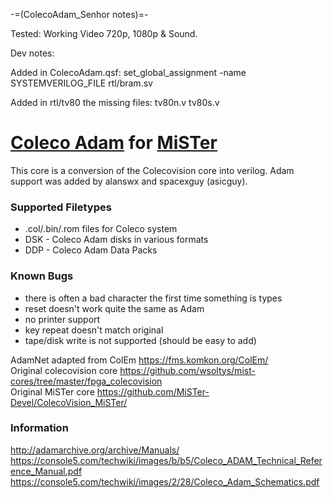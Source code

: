 -=(ColecoAdam_Senhor notes)=-

Tested: Working Video 720p, 1080p & Sound.

Dev notes:

Added in ColecoAdam.qsf: set_global_assignment -name SYSTEMVERILOG_FILE rtl/bram.sv

Added in rtl/tv80 the missing files: tv80n.v tv80s.v

# [Coleco Adam](https://en.wikipedia.org/wiki/Coleco_Adam) for [MiSTer](https://mister-devel.github.io/MkDocs_MiSTer/)

This core is a conversion of the Colecovision core into verilog. Adam support was added by alanswx and spacexguy (asicguy).  


### Supported Filetypes
 * .col/.bin/.rom files for Coleco system
 * DSK - Coleco Adam disks in various formats
 * DDP - Coleco Adam Data Packs

### Known Bugs

 * there is often a bad character the first time something is types
 * reset doesn't work quite the same as Adam
 * no printer support
 * key repeat doesn't match original
 * tape/disk write is not supported (should be easy to add) 

AdamNet adapted from ColEm https://fms.komkon.org/ColEm/  
Original colecovision core https://github.com/wsoltys/mist-cores/tree/master/fpga_colecovision  
Original MiSTer core https://github.com/MiSTer-Devel/ColecoVision_MiSTer/  


### Information

http://adamarchive.org/archive/Manuals/  
https://console5.com/techwiki/images/b/b5/Coleco_ADAM_Technical_Reference_Manual.pdf  
https://console5.com/techwiki/images/2/28/Coleco_Adam_Schematics.pdf  
